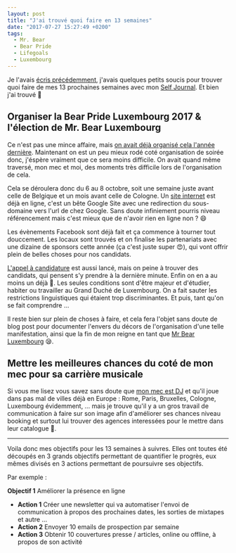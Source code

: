 ```yaml
---
layout: post
title: "J'ai trouvé quoi faire en 13 semaines"
date: "2017-07-27 15:27:49 +0200"
tags:
  - Mr. Bear
  - Bear Pride
  - Lifegoals
  - Luxembourg
---
```


Je l'avais [écris précédemment](/2017/07/13/13-semaines-a-un-an-pres.html), j'avais quelques petits soucis pour trouver quoi faire de mes 13 prochaines semaines avec mon [Self Journal](http://theselfjournal.com). Et bien j'ai trouvé 🙂

## Organiser la Bear Pride Luxembourg 2017 & l'élection de Mr. Bear Luxembourg

Ce n'est pas une mince affaire, mais [on avait déjà organisé cela l'année dernière](/2016/10/07/bear-pride-luxembourg-2016-la-genese.html). Maintenant on est un peu mieux rodé coté organisation de soirée donc, j'éspère vraiment que ce sera moins difficile. On avait quand même traversé, mon mec et moi, des moments très difficile lors de l'organisation de cela.

Cela se déroulera donc du 6 au 8 octobre, soit une semaine juste avant celle de Belgique et un mois avant celle de Cologne. Un [site internet](http://pride.bears.lu) est déjà en ligne, c'est un bête Google Site avec une redirection du sous-domaine vers l'url de chez Google. Sans doute infiniement pourris niveau référencement mais c'est mieux que de n'avoir rien en ligne non ? 😄

Les évènements Facebook sont déjà fait et ça commence à tourner tout douccement. Les locaux sont trouvés et on finalise les partenariats avec une dizaine de sponsors cette année (ça c'est juste super 😍), qui vont offrir plein de belles choses pour nos candidats.

[L'appel à candidature](http://bears.lu/mrbear) est aussi lancé, mais on peine à trouver des candidats, qui pensent s'y prendre à la dernière minute. Enfin on en a au moins un déjà 🤞. Les seules conditions sont d'être majeur et d'étudier, habiter ou travailler au Grand Duché de Luxembourg. On a fait sauter les restrictions linguistiques qui étaient trop discriminantes. Et puis, tant qu'on se fait comprendre ...

Il reste bien sur plein de choses à faire, et cela fera l'objet sans doute de blog post pour documenter l'envers du décors de l'organisation d'une telle manifestation, ainsi que la fin de mon reigne en tant que [Mr Bear Luxembourg](https://facebook.com/mrbearluxembourg) 😪.

## Mettre les meilleures chances du coté de mon mec pour sa carrière musicale

Si vous me lisez vous savez sans doute que [mon mec est DJ](https://soundcloud.com/belosso) et qu'il joue dans pas mal de villes déjà en Europe : Rome, Paris, Bruxelles, Cologne, Luxembourg évidemment, ... mais je trouve qu'il y a un gros travail de communication à faire sur son image afin d'améliorer ses chances niveau booking et surtout lui trouver des agences interessées pour le mettre dans leur catalogue 🤗.

<hr/>

Voila donc mes objectifs pour les 13 semaines à suivres. Elles ont toutes été découpés en 3 grands objectifs permettant de quantifier le progrès, eux mêmes divisés en 3 actions permettant de poursuivre ses objectifs.

Par exemple :

**Objectif 1** Améliorer la présence en ligne

-   **Action 1** Créer une newsletter qui va automatiser l'envoi de communication à propos des prochaines dates, les sorties de mixtapes et autre ...
-   **Action 2** Envoyer 10 emails de prospection par semaine
-   **Action 3** Obtenir 10 couvertures presse / articles, online ou offline, à propos de son activité
